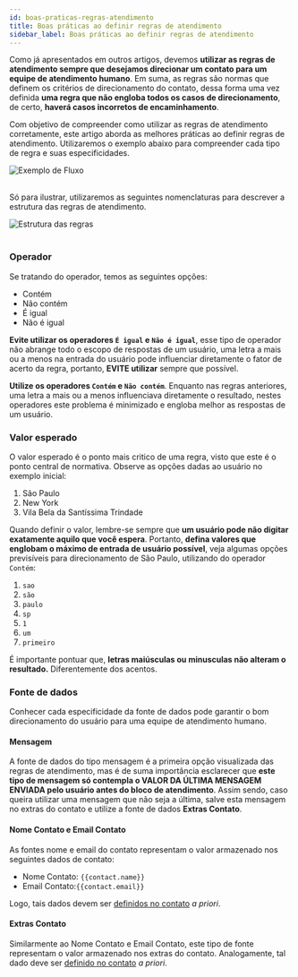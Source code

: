 ```yaml
---
id: boas-praticas-regras-atendimento
title: Boas práticas ao definir regras de atendimento
sidebar_label: Boas práticas ao definir regras de atendimento
---
```


Como já apresentados em outros artigos, devemos **utilizar as regras de atendimento sempre que desejamos direcionar um contato para um equipe de atendimento humano**. Em suma, as regras são normas que definem os critérios de direcionamento do contato, dessa forma uma vez definida **uma regra que não engloba todos os casos de direcionamento**, de certo, **haverá casos incorretos de encaminhamento**. 


Com objetivo de compreender como utilizar as regras de atendimento corretamente, este artigo aborda as melhores práticas ao definir regras de atendimento. Utilizaremos o exemplo abaixo para compreender cada tipo de regra e suas especificidades. 

![Exemplo de Fluxo](/img/helpdesk/boas-praticas-regras-atendimento-1.png)<br><br>

Só para ilustrar, utilizaremos as seguintes nomenclaturas para descrever a estrutura das regras de atendimento.

![Estrutura das regras](/img/helpdesk/boas-praticas-regras-atendimento-2.png)<br><br>

### Operador

Se tratando do operador, temos as seguintes opções: 

* Contém
* Não contém
* É igual
* Não é igual

**Evite utilizar os operadores `É igual` e `Não é igual`**, esse tipo de operador não abrange todo o escopo de respostas de um usuário, uma letra a mais ou a menos na entrada do usuário pode influenciar diretamente o fator de acerto da regra, portanto, **EVITE utilizar** sempre que possível. 

**Utilize os operadores `Contém` e `Não contém`**. Enquanto nas regras anteriores, uma letra a mais ou a menos influenciava diretamente o resultado, nestes operadores este problema é minimizado e engloba melhor as respostas de um usuário.

### Valor esperado

O valor esperado é o ponto mais critico de uma regra, visto que este é o ponto central de normativa. Observe as opções dadas ao usuário no exemplo inicial: 

1. São Paulo
2. New York
3. Vila Bela da Santíssima Trindade

Quando definir o valor, lembre-se sempre que **um usuário pode não digitar exatamente aquilo que você espera**. Portanto, **defina valores que englobam o máximo de entrada de usuário possível**, veja algumas opções previsíveis para direcionamento de São Paulo, utilizando do operador `Contém`:

1. `sao`
2. `são`
3. `paulo`
4. `sp`
5. `1`
6. `um`
7. `primeiro`

É importante pontuar que, **letras maiúsculas ou minusculas não alteram o resultado.** Diferentemente dos acentos.


### Fonte de dados

Conhecer cada especificidade da fonte de dados pode garantir o bom direcionamento do usuário para uma equipe de atendimento humano.

#### Mensagem 

A fonte de dados do tipo mensagem é a primeira opção visualizada das regras de atendimento, mas é de suma importância esclarecer que **este tipo de mensagem só contempla o VALOR DA ÚLTIMA MENSAGEM ENVIADA pelo usuário antes do bloco de atendimento**.
 Assim sendo, caso queira utilizar uma mensagem que não seja a última, salve esta mensagem no extras do contato e utilize a fonte de dados **Extras Contato**.

#### Nome Contato e Email Contato

As fontes nome e email do contato representam o valor armazenado nos seguintes dados de contato: 

* Nome Contato: `{{contact.name}}`
* Email Contato:`{{contact.email}}`
  
Logo, tais dados devem ser [definidos no contato](/docs/builder/salvando-informacoes-de-um-usuário) *a priori*.

#### Extras Contato

Similarmente ao Nome Contato e Email Contato, este tipo de fonte representam o valor armazenado nos extras do contato. Analogamente, tal dado deve ser [definido no contato](/docs/builder/salvando-informacoes-de-um-usuário) *a priori*.

